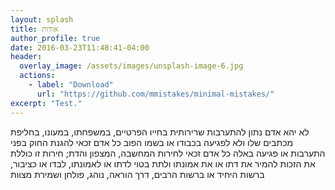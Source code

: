 ```yaml
---
layout: splash
title: אודות
author_profile: true
date: 2016-03-23T11:48:41-04:00
header:
  overlay_image: /assets/images/unsplash-image-6.jpg
  actions:
    - label: "Download"
      url: "https://github.com/mmistakes/minimal-mistakes/"
excerpt: "Test."
---
```


לא יהא אדם נתון להתערבות שרירותית בחייו הפרטיים, במשפחתו, במעונו, בחליפת מכתבים שלו ולא לפגיעה בכבודו או בשמו הפוב כל אדם זכאי להגנת החוק בפני התערבות או פגיעה באלה כל אדם זכאי לחירות המחשבה, המצפון והדת; חירות זו כוללת את הזכות להמיר את דתו או את אמונתו ולתת בטוי לדתו או לאמונתו, לבדו או כציבור, ברשות היחיד או ברשות הרבים, דרך הוראה, נוהג, פולחן ושמירת מצוות